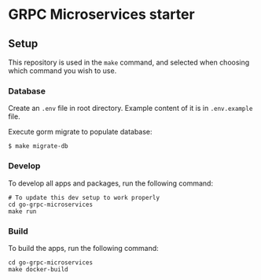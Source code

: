 # GRPC Microservices starter

## Setup

This repository is used in the `make` command, and selected when choosing which command you wish to use.

### Database

Create an `.env` file in root directory. Example content of it is in `.env.example` file.

Execute gorm migrate to populate database:

```
$ make migrate-db
```

### Develop

To develop all apps and packages, run the following command:

```
# To update this dev setup to work properly
cd go-grpc-microservices
make run
```

### Build

To build the apps, run the following command:

```
cd go-grpc-microservices
make docker-build
```
